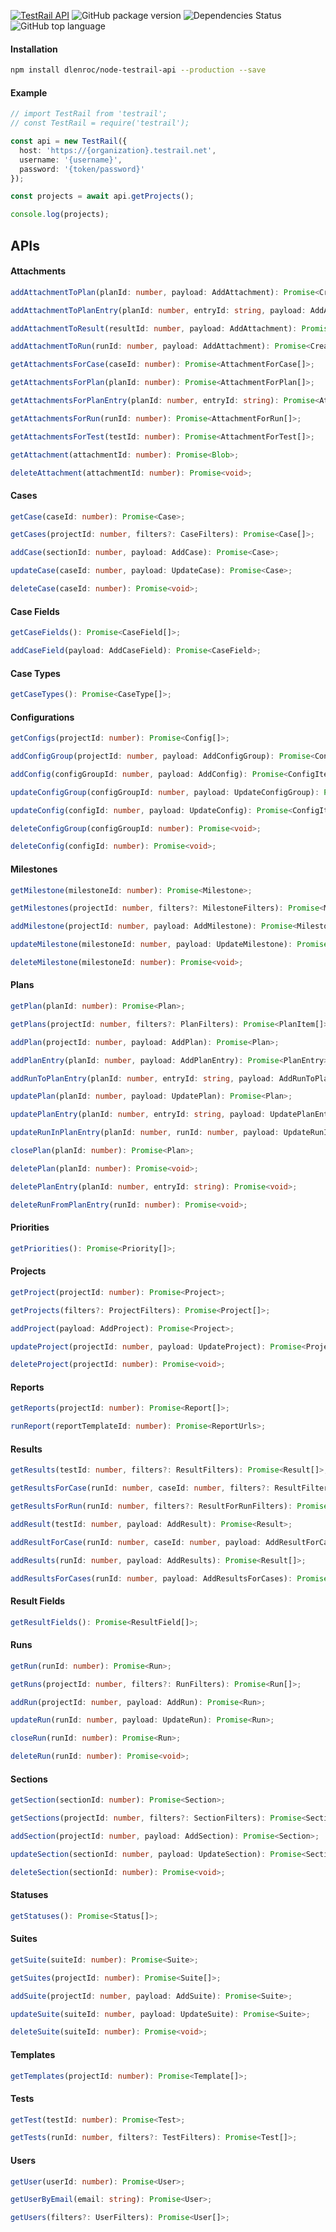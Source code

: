 [![TestRail API](https://img.shields.io/badge/TestRail%20API-v2-green.svg)](https://www.gurock.com/testrail/docs/api)
![GitHub package version](https://img.shields.io/github/package-json/v/dlenroc/node-testrail-api.svg)
![Dependencies Status](https://img.shields.io/david/dlenroc/node-testrail-api.svg)
![GitHub top language](https://img.shields.io/github/languages/top/dlenroc/node-testrail-api.svg)

#### Installation

```bash
npm install dlenroc/node-testrail-api --production --save
```

#### Example

```typescript
// import TestRail from 'testrail';
// const TestRail = require('testrail');

const api = new TestRail({
  host: 'https://{organization}.testrail.net',
  username: '{username}',
  password: '{token/password}'
});

const projects = await api.getProjects();

console.log(projects);
```

## APIs

#### Attachments

```typescript
addAttachmentToPlan(planId: number, payload: AddAttachment): Promise<CreatedAttachment>;
```

```typescript
addAttachmentToPlanEntry(planId: number, entryId: string, payload: AddAttachment): Promise<CreatedAttachment>;
```

```typescript
addAttachmentToResult(resultId: number, payload: AddAttachment): Promise<CreatedAttachment>;
```

```typescript
addAttachmentToRun(runId: number, payload: AddAttachment): Promise<CreatedAttachment>;
```

```typescript
getAttachmentsForCase(caseId: number): Promise<AttachmentForCase[]>;
```

```typescript
getAttachmentsForPlan(planId: number): Promise<AttachmentForPlan[]>;
```

```typescript
getAttachmentsForPlanEntry(planId: number, entryId: string): Promise<AttachmentForPlanEntry[]>;
```

```typescript
getAttachmentsForRun(runId: number): Promise<AttachmentForRun[]>;
```

```typescript
getAttachmentsForTest(testId: number): Promise<AttachmentForTest[]>;
```

```typescript
getAttachment(attachmentId: number): Promise<Blob>;
```

```typescript
deleteAttachment(attachmentId: number): Promise<void>;
```


#### Cases

```typescript
getCase(caseId: number): Promise<Case>;
```

```typescript
getCases(projectId: number, filters?: CaseFilters): Promise<Case[]>;
```

```typescript
addCase(sectionId: number, payload: AddCase): Promise<Case>;
```

```typescript
updateCase(caseId: number, payload: UpdateCase): Promise<Case>;
```

```typescript
deleteCase(caseId: number): Promise<void>;
```


#### Case Fields

```typescript
getCaseFields(): Promise<CaseField[]>;
```

```typescript
addCaseField(payload: AddCaseField): Promise<CaseField>;
```


#### Case Types

```typescript
getCaseTypes(): Promise<CaseType[]>;
```


#### Configurations

```typescript
getConfigs(projectId: number): Promise<Config[]>;
```

```typescript
addConfigGroup(projectId: number, payload: AddConfigGroup): Promise<Config>;
```

```typescript
addConfig(configGroupId: number, payload: AddConfig): Promise<ConfigItem>;
```

```typescript
updateConfigGroup(configGroupId: number, payload: UpdateConfigGroup): Promise<Config>;
```

```typescript
updateConfig(configId: number, payload: UpdateConfig): Promise<ConfigItem>;
```

```typescript
deleteConfigGroup(configGroupId: number): Promise<void>;
```

```typescript
deleteConfig(configId: number): Promise<void>;
```


#### Milestones

```typescript
getMilestone(milestoneId: number): Promise<Milestone>;
```

```typescript
getMilestones(projectId: number, filters?: MilestoneFilters): Promise<Milestone[]>;
```

```typescript
addMilestone(projectId: number, payload: AddMilestone): Promise<Milestone>;
```

```typescript
updateMilestone(milestoneId: number, payload: UpdateMilestone): Promise<Milestone>;
```

```typescript
deleteMilestone(milestoneId: number): Promise<void>;
```


#### Plans

```typescript
getPlan(planId: number): Promise<Plan>;
```

```typescript
getPlans(projectId: number, filters?: PlanFilters): Promise<PlanItem[]>;
```

```typescript
addPlan(projectId: number, payload: AddPlan): Promise<Plan>;
```

```typescript
addPlanEntry(planId: number, payload: AddPlanEntry): Promise<PlanEntry>;
```

```typescript
addRunToPlanEntry(planId: number, entryId: string, payload: AddRunToPlanEntry): Promise<PlanEntry>;
```

```typescript
updatePlan(planId: number, payload: UpdatePlan): Promise<Plan>;
```

```typescript
updatePlanEntry(planId: number, entryId: string, payload: UpdatePlanEntry): Promise<PlanEntry>;
```

```typescript
updateRunInPlanEntry(planId: number, runId: number, payload: UpdateRunInPlanEntry): Promise<PlanEntry>;
```

```typescript
closePlan(planId: number): Promise<Plan>;
```

```typescript
deletePlan(planId: number): Promise<void>;
```

```typescript
deletePlanEntry(planId: number, entryId: string): Promise<void>;
```

```typescript
deleteRunFromPlanEntry(runId: number): Promise<void>;
```


#### Priorities

```typescript
getPriorities(): Promise<Priority[]>;
```


#### Projects

```typescript
getProject(projectId: number): Promise<Project>;
```

```typescript
getProjects(filters?: ProjectFilters): Promise<Project[]>;
```

```typescript
addProject(payload: AddProject): Promise<Project>;
```

```typescript
updateProject(projectId: number, payload: UpdateProject): Promise<Project>;
```

```typescript
deleteProject(projectId: number): Promise<void>;
```


#### Reports

```typescript
getReports(projectId: number): Promise<Report[]>;
```

```typescript
runReport(reportTemplateId: number): Promise<ReportUrls>;
```


#### Results

```typescript
getResults(testId: number, filters?: ResultFilters): Promise<Result[]>;
```

```typescript
getResultsForCase(runId: number, caseId: number, filters?: ResultFilters): Promise<Result[]>;
```

```typescript
getResultsForRun(runId: number, filters?: ResultForRunFilters): Promise<Result[]>;
```

```typescript
addResult(testId: number, payload: AddResult): Promise<Result>;
```

```typescript
addResultForCase(runId: number, caseId: number, payload: AddResultForCase): Promise<Result>;
```

```typescript
addResults(runId: number, payload: AddResults): Promise<Result[]>;
```

```typescript
addResultsForCases(runId: number, payload: AddResultsForCases): Promise<Result[]>;
```


#### Result Fields

```typescript
getResultFields(): Promise<ResultField[]>;
```


#### Runs

```typescript
getRun(runId: number): Promise<Run>;
```

```typescript
getRuns(projectId: number, filters?: RunFilters): Promise<Run[]>;
```

```typescript
addRun(projectId: number, payload: AddRun): Promise<Run>;
```

```typescript
updateRun(runId: number, payload: UpdateRun): Promise<Run>;
```

```typescript
closeRun(runId: number): Promise<Run>;
```

```typescript
deleteRun(runId: number): Promise<void>;
```


#### Sections

```typescript
getSection(sectionId: number): Promise<Section>;
```

```typescript
getSections(projectId: number, filters?: SectionFilters): Promise<Section[]>;
```

```typescript
addSection(projectId: number, payload: AddSection): Promise<Section>;
```

```typescript
updateSection(sectionId: number, payload: UpdateSection): Promise<Section>;
```

```typescript
deleteSection(sectionId: number): Promise<void>;
```


#### Statuses

```typescript
getStatuses(): Promise<Status[]>;
```


#### Suites

```typescript
getSuite(suiteId: number): Promise<Suite>;
```

```typescript
getSuites(projectId: number): Promise<Suite[]>;
```

```typescript
addSuite(projectId: number, payload: AddSuite): Promise<Suite>;
```

```typescript
updateSuite(suiteId: number, payload: UpdateSuite): Promise<Suite>;
```

```typescript
deleteSuite(suiteId: number): Promise<void>;
```


#### Templates

```typescript
getTemplates(projectId: number): Promise<Template[]>;
```


#### Tests

```typescript
getTest(testId: number): Promise<Test>;
```

```typescript
getTests(runId: number, filters?: TestFilters): Promise<Test[]>;
```


#### Users

```typescript
getUser(userId: number): Promise<User>;
```

```typescript
getUserByEmail(email: string): Promise<User>;
```

```typescript
getUsers(filters?: UserFilters): Promise<User[]>;
```
